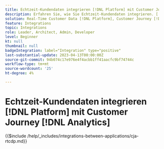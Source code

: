 ```yaml
---
title: Echtzeit-Kundendaten integrieren [!DNL Platform] mit Customer Journey [!DNL Analytics]
description: Erfahren Sie, wie Sie Echtzeit-Kundendaten integrieren. [!DNL Platform] mit Customer Journey [!DNL Analytics].
solution: Real-Time Customer Data [!DNL Platform], Customer Journey [!DNL Analytics]
feature: Integrations
topic: Integrations
role: Leader, Architect, Admin, Developer
level: Beginner
kt: null
thumbnail: null
badgeIntegration: label="Integration" type="positive"
last-substantial-update: 2023-04-13T00:00:00Z
source-git-commit: 94b074c17e976e4f4acbb1ff41aacfc9bf74744c
workflow-type: tm+mt
source-wordcount: '25'
ht-degree: 4%

---
```



# Echtzeit-Kundendaten integrieren [!DNL Platform] mit Customer Journey [!DNL Analytics]

{{$include /help/_includes/integrations-between-applications/cja-rtcdp.md}}

